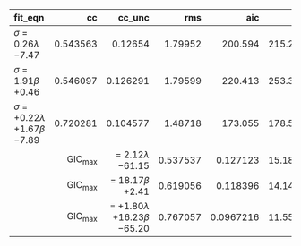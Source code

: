 | fit_eqn                                                        |       cc |    cc_unc |      rms |     aic |     bic |
|:---------------------------------------------------------------|---------:|----------:|---------:|--------:|--------:|
| $\sigma$ = $0.26$$\lambda$ $-7.47$                             | 0.543563 | 0.12654   |  1.79952 | 200.594 | 215.223 |
| $\sigma$ = $1.91$$\beta$ $+0.46$                               | 0.546097 | 0.126291  |  1.79599 | 220.413 | 253.329 |
| $\sigma$ = $+0.22$$\lambda$ $+1.67$$\beta$ $-7.89$             | 0.720281 | 0.104577  |  1.48718 | 173.055 | 178.541 |
| |GIC$_\text{max}$| = $2.12$$\lambda$ $-61.15$                  | 0.537537 | 0.127123  | 15.1827  | 396.797 | 411.426 |
| |GIC$_\text{max}$| = $18.17$$\beta$ $+2.41$                    | 0.619056 | 0.118396  | 14.1403  | 410.253 | 443.169 |
| |GIC$_\text{max}$| = $+1.80$$\lambda$ $+16.23$$\beta$ $-65.20$ | 0.767057 | 0.0967216 | 11.5517  | 361.651 | 367.137 |